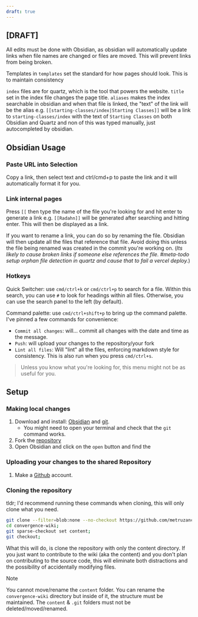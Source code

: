 ```yaml
---
draft: true
---
```


## [DRAFT]

All edits must be done with Obsidian, as obsidian will automatically update links when file names are changed or files are moved. This will prevent links from being broken.

Templates in `templates` set the standard for how pages should look. This is to maintain consistency

`index` files are for quartz, which is the tool that powers the website. `title` set in the index file changes the page title. `aliases` makes the index searchable in obsidian and when that file is linked, the "text" of the link will be the alias e.g. `[[starting-classes/index|Starting Classes]]` will be a link to `starting-classes/index` with the text of `Starting Classes` on both Obsidian and Quartz and non of this was typed manually, just autocompleted by obsidian.

## Obsidian Usage

### Paste URL into Selection

Copy a link, then select text and ctrl/cmd+p to paste the link and it will automatically format it for you.

### Link internal pages

Press `[[`  then type the name of the file you're looking for and hit enter to generate a link e.g. `[[Radahn]]` will be generated after searching and hitting enter. This will then be displayed as a link.

If you want to rename a link, you can do so by renaming the file. Obsidian will then update all the files that reference that file. Avoid doing this unless the file being renamed was created in the commit you're working on. (_Its likely to cause broken links if someone else references the file. #meta-todo setup orphan file detection in quartz and cause that to fail a vercel deploy._)

### Hotkeys

Quick Switcher: use `cmd/ctrl+k` or `cmd/ctrl+p` to search for a file. Within this search, you can use `#` to look for headings within all files. Otherwise, you can use the search panel to the left (by default).

Command palette: use `cmd/ctrl+shift+p` to bring up the command palette. I've pinned a few commands for convenience:

- `Commit all changes`: will... commit all changes with the date and time as the message.
- `Push`: will upload your changes to the repository/your fork
- `Lint all files`: Will "lint" all the files, enforcing markdown style for consistency. This is also run when you press `cmd/ctrl+s`.

> Unless you know what you're looking for, this menu might not be as useful for you.

## Setup

### Making local changes
1. Download and install: [Obsidian](https://obsidian.md) and [git](https://git-scm.com/).
	- You might need to open your terminal and check that the `git` command works.
2. Fork the [repository]()
3. Open Obsidian and click on the `open` button and find the

### Uploading your changes to the shared Repository
1. Make a [Github](https://github.com) account.

### Cloning the repository

tldr; I'd recommend running these commands when cloning, this will only clone what you need.

```bash
git clone --filter=blob:none --no-checkout https://github.com/metruzanca/convergence-wiki.git;
cd convergence-wiki;
git sparse-checkout set content;
git checkout;
```

What this will do, is clone the repository with only the content directory. If you just want to contribute to the wiki (aka the content) and you don't plan on contributing to the source code, this will eliminate both distractions and the possibility of accidentally modifying files.

> [!note]
> You cannot move/rename the `content` folder. You can rename the `convergence-wiki` directory but inside of it, the structure must be maintained. The `content` & `.git` folders must not be deleted/moved/renamed.
